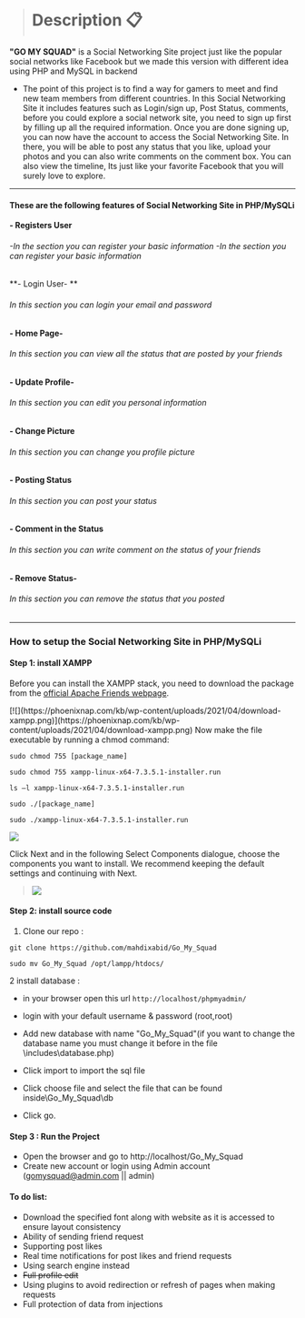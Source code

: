 > # Description 📋 

**"GO MY SQUAD"** is a Social Networking Site project just like the popular social networks like Facebook but we made this version with different idea using PHP and MySQL in backend
- The point of this project is to find a way for gamers to meet and find new team members from different countries.
In this Social Networking Site it includes features such as Login/sign up, Post Status, comments, before you could explore a social network site, you need to sign up first by filling up all the required information.
Once you are done signing up, you can now have the account to access the Social Networking Site.
In there, you will be able to post any status that you like, upload your photos and you can also write comments on the comment box.
You can also view the timeline, Its just like your favorite Facebook that you will surely love to explore.

------------


#### These are the following features of Social Networking Site in PHP/MySQLi
**- Registers User**
###### -In the section you can register your basic information -In the section you can register your basic information
**- Login User- **
###### In this section you can login your email and password
**- Home Page-**
###### In this section you can view all the status that are posted by your friends
**- Update Profile-**
###### In this section you can edit you personal information
**- Change Picture**
###### In this section you can change you profile picture
**- Posting Status**
###### In this section you can post your status
**- Comment in the Status**
###### In this section you can write comment on the status of your friends
**- Remove Status-**
###### In this section you can remove the status that you posted

------------


### How to setup the Social Networking Site in PHP/MySQLi
#### Step 1: install XAMPP
<p>Before you can install the XAMPP stack, you need to download the package from the <a href="https://www.apachefriends.org/index.html" target="_blank" rel="noreferrer noopener">official Apache Friends webpage</a>.</p>
[![](https://phoenixnap.com/kb/wp-content/uploads/2021/04/download-xampp.png)](https://phoenixnap.com/kb/wp-content/uploads/2021/04/download-xampp.png)
 Now make the file executable by running a chmod command:
 
 `sudo chmod 755 [package_name]`
 
 `sudo chmod 755 xampp-linux-x64-7.3.5.1-installer.run`
 
 `ls –l xampp-linux-x64-7.3.5.1-installer.run`
 
 `sudo ./[package_name]`
 
 `sudo ./xampp-linux-x64-7.3.5.1-installer.run`

[![](https://phoenixnap.com/kb/wp-content/uploads/2021/04/launch-xampp-setup.png)](https://phoenixnap.com/kb/wp-content/uploads/2021/04/launch-xampp-setup.png)

Click Next and in the following Select Components dialogue, choose the components you want to install. We recommend keeping the default settings and continuing with Next.
> [![](https://phoenixnap.com/kb/wp-content/uploads/2021/04/manager-xampp-servers.png)](https://phoenixnap.com/kb/wp-content/uploads/2021/04/manager-xampp-servers.png)

#### Step 2: install source code
1. Clone our repo :

`git clone https://github.com/mahdixabid/Go_My_Squad`

`sudo mv Go_My_Squad /opt/lampp/htdocs/`

2  install database :
 - in your browser open this url  `http://localhost/phpmyadmin/`

- login with your default username & password (root,root)

- Add new database with name "Go_My_Squad"(if you want to change the database name you must change it before in the file \includes\database.php)

- Click import to import the sql file
- Click choose file and select the file that can be found inside\Go_My_Squad\db

- Click go.

#### Step 3 : Run the Project
- Open the browser and go to http://localhost/Go_My_Squad
- Create new account or login using Admin account (gomysquad@admin.com || admin)

#### To do list:

- Download the specified font along with website as it is accessed to ensure layout consistency
- Ability of sending friend request
- Supporting post likes
- Real time notifications for post likes and friend requests
- Using search engine instead
- ~~Full profile edit~~
- Using plugins to avoid redirection or refresh of pages when making requests
- Full protection of data from injections
